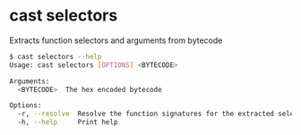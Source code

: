 # cast selectors

Extracts function selectors and arguments from bytecode

```bash
$ cast selectors --help
Usage: cast selectors [OPTIONS] <BYTECODE>

Arguments:
  <BYTECODE>  The hex encoded bytecode

Options:
  -r, --resolve  Resolve the function signatures for the extracted selectors using https://openchain.xyz
  -h, --help     Print help
```